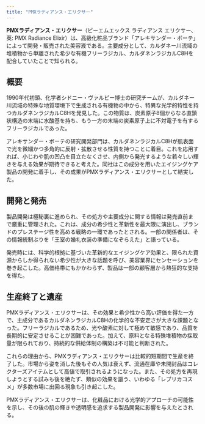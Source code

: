 ```yaml
---
title: "PMXラディアンス・エリクサー"
---
```


**PMXラディアンス・エリクサー**（ピーエムエックス ラディアンス エリクサー、英: PMX Radiance Elixir）は、高級化粧品ブランド「アレキサンダー・ボーテ」によって開発・販売された美容液である。主要成分として、カルダネー川流域の堆積物から単離された希少な有機フリーラジカル、カルダネンラジカルC8Hを配合していたことで知られる。

## 概要

1990年代初頭、化学者シドニー・ヴァルピー博士の研究チームが、カルダネー川流域の特殊な地質環境下で生成される有機物の中から、特異な光学的特性を持つカルダネンラジカルC8Hを発見した。この物質は、炭素原子8個からなる直鎖状構造の末端に水酸基を持ち、もう一方の末端の炭素原子上に不対電子を有するフリーラジカルであった。

アレキサンダー・ボーテの研究開発部門は、カルダネンラジカルC8Hが肌表面で光を微細かつ多角的に反射・拡散させる性質を持つことに着目。これを応用すれば、小じわや肌の凹凸を目立たなくさせ、内側から発光するような若々しい輝きを与える効果が期待できると考えた。同社はこの成分を用いたエイジングケア製品の開発に着手し、その成果がPMXラディアンス・エリクサーとして結実した。

## 開発と発売

製品開発は極秘裏に進められ、その処方や主要成分に関する情報は発売直前まで厳重に管理された。これは、成分の希少性と革新性を最大限に演出し、ブランドのプレステージ性を高める戦略の一環であったとされる。一部の関係者は、その情報統制ぶりを「王室の婚礼衣装の準備になぞらえた」と語っている。

発売時には、科学的根拠に基づいた革新的なエイジングケア効果と、限られた資源からしか得られない希少性が大きな話題を呼び、美容業界にセンセーションを巻き起こした。高価格帯にもかかわらず、製品は一部の顧客層から熱狂的な支持を得た。

## 生産終了と遺産

PMXラディアンス・エリクサーは、その効果と希少性から高い評価を得た一方で、主成分であるカルダネンラジカルC8Hの化学的な不安定さが大きな課題となった。フリーラジカルであるため、光や酸素に対して極めて敏感であり、品質を長期的に安定させることが困難であった。加えて、原料となる特殊堆積物の採取量が限られており、持続的な供給体制の構築は不可能と判断された。

これらの理由から、PMXラディアンス・エリクサーは比較的短期間で生産を終了した。市場から姿を消した後もその人気は衰えず、流通在庫や未開封品はコレクターズアイテムとして高値で取引されるようになった。また、その処方を再現しようとする試みも後を絶たず、類似の効果を謳う、いわゆる「レプリカコスメ」が多数市場に出回る現象も引き起こした。

PMXラディアンス・エリクサーは、化粧品における光学的アプローチの可能性を示し、その後の肌の輝きや透明感を追求する製品開発に影響を与えたとされる。